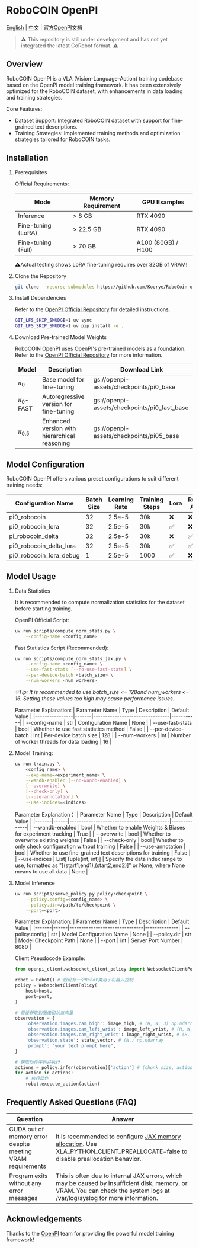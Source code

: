 # RoboCOIN OpenPI

[English](README.md) | [中文](README_zh-CN.md) | [官方OpenPI文档](READMD_openpi.md)

> ⚠️ ​This repository is still under development and has not yet integrated the latest CoRobot format.​​ ⚠️


## Overview
RoboCOIN OpenPI is a VLA (Vision-Language-Action) training codebase based on the OpenPI model training framework. It has been extensively optimized for the RoboCOIN dataset, with enhancements in data loading and training strategies.

​Core Features:​​
- ​Dataset Support: Integrated RoboCOIN dataset with support for fine-grained text descriptions.
- ​Training Strategies: Implemented training methods and optimization strategies tailored for RoboCOIN tasks.

## Installation

1. Prerequisites

    Official Requirements:

   | Mode | Memory Requirement | GPU Examples |
   |-------|------------------|----------------|
   | Inference | > 8 GB | RTX 4090 |
   | Fine-tuning (LoRA) | > 22.5 GB | RTX 4090 |
   | Fine-tuning (Full) | > 70 GB | A100 (80GB) / H100 |

   ⚠️Actual testing shows LoRA fine-tuning requires over 32GB of VRAM!​​ 

2. Clone the Repository
   ```bash
   git clone --recurse-submodules https://github.com/Koorye/RoboCoin-openpi.git
   ```

3. Install Dependencies

   Refer to the [OpenPI Official Repository](https://github.com/Physical-Intelligence/openpi) for detailed instructions.
   ```bash
   GIT_LFS_SKIP_SMUDGE=1 uv sync
   GIT_LFS_SKIP_SMUDGE=1 uv pip install -e .
   ```

4. Download Pre-trained Model Weights

   RoboCOIN OpenPI uses OpenPI's pre-trained models as a foundation. Refer to the [OpenPI Official Repository](https://github.com/Physical-Intelligence/openpi) for more information.

   | Model | Description | Download Link |
   |-------|-------------|----------------|
   | $\pi_0$ | Base model for fine-tuning | gs://openpi-assets/checkpoints/pi0_base |
   | $\pi_0$-FAST | Autoregressive version for fine-tuning | gs://openpi-assets/checkpoints/pi0_fast_base |
   | $\pi_{0.5}$ | Enhanced version with hierarchical reasoning | gs://openpi-assets/checkpoints/pi05_base |

## Model Configuration

RoboCOIN OpenPI offers various preset configurations to suit different training needs:

| Configuration Name | Batch Size | Learning Rate | Training Steps | Lora | Relative Action |
|----------|------------|--------|----------|------|----------|
| pi0_robocoin | 32        | 2.5e-5   | 30k     | ❌   | ❌       |
| pi0_robocoin_lora | 32        | 2.5e-5   | 30k     | ✅   | ❌       |
| pi_robocoin_delta | 32        | 2.5e-5   | 30k     | ❌   | ✅       |
| pi0_robocoin_delta_lora | 32        | 2.5e-5   | 30k     | ✅   | ✅       |
| pi0_robocoin_lora_debug | 1      | 2.5e-5   | 1000     | ✅   | ❌       |

## Model Usage

1. Data Statistics

   It is recommended to compute normalization statistics for the dataset before starting training.

   OpenPI Official Script:
   ```bash
   uv run scripts/compute_norm_stats.py \
       --config-name <config_name>
   ```

   Fast Statistics Script (Recommended):
   ```bash
   uv run scripts/compute_norm_stats_jax.py \
       --config-name <config_name> \
       --use-fast-stats [--no-use-fast-stats] \
       --per-device-batch <batch_size> \
       --num-workers <num_workers>
   ```
   *💡Tip: It is recommended to use batch_size <= 128and num_workers <= 16. Setting these values too high may cause performance issues.*

   Parameter Explanation:​
   | Parameter Name       | Type    | Description                       | Default Value |
   |----------------|-------|--------------------------------|-----------|
   | --config-name  | str   | Configuration Name                   | None      |
   | --use-fast-stats | bool  | Whether to use fast statistics method | False     |
   | --per-device-batch | int   | Per-device batch size                | 128       |
   | --num-workers  | int   | Number of worker threads for data loading | 16        |

2. Model Training:
    ```bash
    uv run train.py \
        <config_name> \
        --exp-name=<experiment_name> \
        --wandb-enabled [--no-wandb-enabled] \
        [--overwrite] \
        [--check-only] \
        [--use-annotation] \
        --use-indices=<indices>
    ```

    Parameter Explanation：
    | Parameter Name | Type | Description | Default Value |
    |-------|------|------------------------------------------|--------------|
    | --wandb-enabled | bool | Whether to enable Weights & Biases for experiment tracking | True          |
    | --overwrite    | bool | Whether to overwrite existing weights                      | False       |
    | --check-only | bool | Whether to only check configuration without training               | False        |
    | --use-annotation | bool | Whether to use fine-grained text descriptions for training              | False          |
    | --use-indices  | List[Tuple(int, int)] | Specify the data index range to use, formatted as "[(start1,end1),(start2,end2)]" or None, where None means to use all data | None |

3. Model Inference
    ```bash
    uv run scripts/serve_policy.py policy:checkpoint \
        --policy.config=<config_name> \
        --policy.dir=/path/to/checkpoint \
        --port=<port>
    ```

    Parameter Explanation:
    | Parameter Name | Type | Description | Default Value |
    |-------|------|-------------------------------|--------------|
    | --policy.config | str  | Model Configuration Name                     | None           |
    | --policy.dir    | str  | Model Checkpoint Path                   | None           |
    | --port          | int  | Server Port Number                       | 8080         |

    Client Pseudocode Example:
    ```python
    from openpi_client.websocket_client_policy import WebsocketClientPolicy

    robot = Robot() # 假设有一个Robot类用于机器人控制
    policy = WebsocketClientPolicy(
        host=host,
        port=port,
    )

    # 假设获取到图像和状态向量
    observation = {
        'observation.images.cam_high': image_high, # (H, W, 3) np.ndarray
        'observation.images.cam_left_wrist': image_left_wrist, # (H, W, 3) np.ndarray
        'observation.images.cam_right_wrist': image_right_wrist, # (H, W, 3) np.ndarray
        'observation.state': state_vector, # (N,) np.ndarray
        'prompt': "your text prompt here",
    }
    
    # 获取动作序列并执行
    actions = policy.infer(observation)['action'] # (chunk_size, action_dim) np.ndarray
    for action in actions:
        # 执行动作
        robot.execute_action(action) 
    ```

## Frequently Asked Questions (FAQ)

| Question | Answer |
|------|------|
| CUDA out of memory error despite meeting VRAM requirements | It is recommended to configure [JAX memory allocation](https://jax.net.cn/en/latest/gpu_memory_allocation.html). Use XLA_PYTHON_CLIENT_PREALLOCATE=false to disable preallocation behavior. | 
| Program exits without any error messages | This is often due to internal JAX errors, which may be caused by insufficient disk, memory, or VRAM. You can check the system logs at /var/log/syslog for more information. |

## Acknowledgements

Thanks to the [OpenPI](https://github.com/Physical-Intelligence/openpi) team for providing the powerful model training framework!